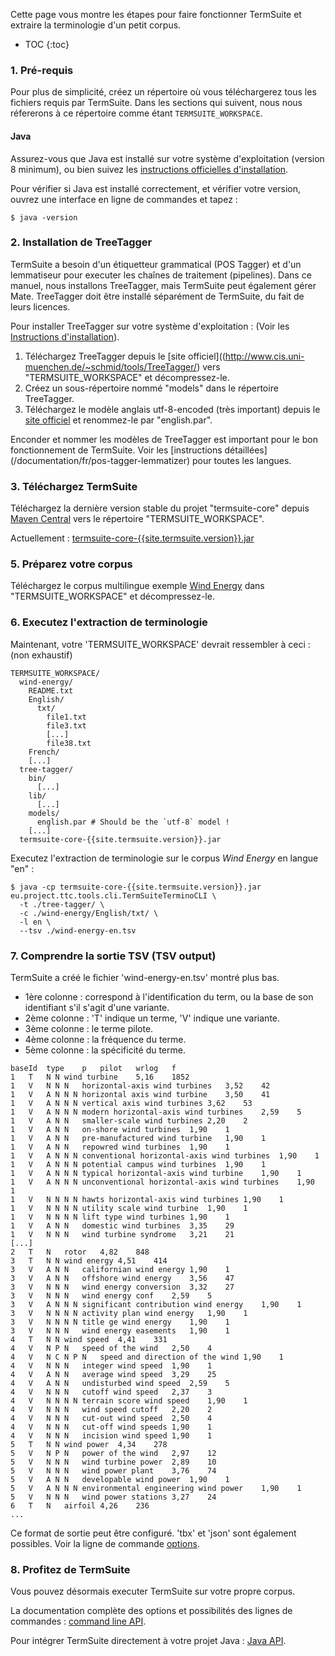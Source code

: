 Cette page vous montre les étapes pour faire fonctionner TermSuite et extraire la terminologie d'un petit corpus.

* TOC
{:toc}

### 1. Pré-requis

Pour plus de simplicité, créez un répertoire où vous téléchargerez tous les fichiers requis par TermSuite. Dans les sections qui suivent, nous nous réfererons à ce répertoire comme étant `TERMSUITE_WORKSPACE`.       

#### Java

Assurez-vous que Java est installé sur votre système d'exploitation (version 8 minimum), ou bien suivez les [instructions officielles d'installation](https://www.java.com/fr/download/).

Pour vérifier si Java est installé correctement, et vérifier votre version, ouvrez une interface en ligne de commandes et tapez :

~~~
$ java -version
~~~

### 2. Installation de TreeTagger

TermSuite a besoin d'un étiquetteur grammatical (POS Tagger) et d'un lemmatiseur pour executer les chaînes de traitement (pipelines). Dans ce manuel, nous installons TreeTagger, mais TermSuite peut également gérer Mate. TreeTagger doit être installé séparément de TermSuite, du fait de leurs licences.

Pour installer TreeTagger sur votre système d'exploitation : (Voir les [Instructions d'installation](/documentation/fr/pos-tagger-lemmatizer)).

1. Téléchargez TreeTagger depuis le [site officiel]((http://www.cis.uni-muenchen.de/~schmid/tools/TreeTagger/) vers "TERMSUITE_WORKSPACE" et décompressez-le.
2. Créez un sous-répertoire nommé "models" dans le répertoire TreeTagger.
3. Téléchargez le modèle anglais utf-8-encoded (très important) depuis le [site officiel]((http://www.cis.uni-muenchen.de/~schmid/tools/TreeTagger/)) et renommez-le par "english.par".

<div class="alert alert-warning" role="alert">
Enconder et nommer les modèles de TreeTagger est important pour le bon fonctionnement de TermSuite. Voir les [instructions détaillées] (/documentation/fr/pos-tagger-lemmatizer) pour toutes les langues.
</div>

### 3. Téléchargez TermSuite

Téléchargez la dernière version stable du projet "termsuite-core" depuis [Maven Central]({{site.termsuite.maven}}) vers le répertoire "TERMSUITE_WORKSPACE".

Actuellement : [termsuite-core-{{site.termsuite.version}}.jar]({{site.termsuite.maven}}{{site.termsuite.version}}/termsuite-core-{{site.termsuite.version}}.jar)

### 5. Préparez votre corpus

Téléchargez le corpus multilingue exemple [Wind Energy]({{site.corpus.we}}) dans "TERMSUITE_WORKSPACE" et décompressez-le.

### 6. Executez l'extraction de terminologie
Maintenant, votre 'TERMSUITE_WORKSPACE' devrait ressembler à ceci : (non exhaustif)

~~~
TERMSUITE_WORKSPACE/
  wind-energy/
    README.txt
    English/
      txt/
        file1.txt
        file3.txt
        [...]
        file38.txt
    French/
    [...]
  tree-tagger/
    bin/
      [...]
    lib/
      [...]
    models/
      english.par # Should be the `utf-8` model !
    [...]
  termsuite-core-{{site.termsuite.version}}.jar
~~~

Executez l'extraction de terminologie sur le corpus *Wind Energy* en langue "en" :

~~~
$ java -cp termsuite-core-{{site.termsuite.version}}.jar eu.project.ttc.tools.cli.TermSuiteTerminoCLI \
  -t ./tree-tagger/ \
  -c ./wind-energy/English/txt/ \
  -l en \
  --tsv ./wind-energy-en.tsv
~~~

### 7. Comprendre la sortie TSV (TSV output)

TermSuite a créé le fichier 'wind-energy-en.tsv' montré plus bas.
* 1ère colonne : correspond à l'identification du term, ou la base de son identifiant s'il s'agit d'une variante.
* 2ème colonne : 'T' indique un terme, 'V' indique une variante.
* 3ème colonne : le terme pilote.
* 4ème colonne : la fréquence du terme.
* 5ème colonne : la spécificité du terme.

~~~
baseId	type	p	pilot	wrlog	f
1	T	N N	wind turbine	5,16	1852
1	V	N N N	horizontal-axis wind turbines	3,52	42
1	V	A N N N	horizontal axis wind turbine	3,50	41
1	V	A N N N	vertical axis wind turbines	3,62	53
1	V	A N N N	modern horizontal-axis wind turbines	2,59	5
1	V	A N N	smaller-scale wind turbines	2,20	2
1	V	A N N	on-shore wind turbines	1,90	1
1	V	A N N	pre-manufactured wind turbine	1,90	1
1	V	A N N	repowred wind turbines	1,90	1
1	V	A N N N	conventional horizontal-axis wind turbines	1,90	1
1	V	A N N N	potential campus wind turbines	1,90	1
1	V	A N N N	typical horizontal-axis wind turbine	1,90	1
1	V	A N N N	unconventional horizontal-axis wind turbines	1,90	1
1	V	N N N N	hawts horizontal-axis wind turbines	1,90	1
1	V	N N N N	utility scale wind turbine	1,90	1
1	V	N N N N	lift type wind turbines	1,90	1
1	V	A N N	domestic wind turbines	3,35	29
1	V	N N N	wind turbine syndrome	3,21	21
[...]
2	T	N	rotor	4,82	848
3	T	N N	wind energy	4,51	414
3	V	A N N	californian wind energy	1,90	1
3	V	A N N	offshore wind energy	3,56	47
3	V	N N N	wind energy conversion	3,32	27
3	V	N N N	wind energy conf	2,59	5
3	V	A N N N	significant contribution wind energy	1,90	1
3	V	N N N N	activity plan wind energy	1,90	1
3	V	N N N N	title ge wind energy	1,90	1
3	V	N N N	wind energy easements	1,90	1
4	T	N N	wind speed	4,41	331
4	V	N P N	speed of the wind	2,50	4
4	V	N C N P N	speed and direction of the wind	1,90	1
4	V	N N N	integer wind speed	1,90	1
4	V	A N N	average wind speed	3,29	25
4	V	A N N	undisturbed wind speed	2,59	5
4	V	N N N	cutoff wind speed	2,37	3
4	V	N N N N	terrain score wind speed	1,90	1
4	V	N N N	wind speed cutoff	2,20	2
4	V	N N N	cut-out wind speed	2,50	4
4	V	N N N	cut-off wind speeds	1,90	1
4	V	N N N	incision wind speed	1,90	1
5	T	N N	wind power	4,34	278
5	V	N P N	power of the wind	2,97	12
5	V	N N N	wind turbine power	2,89	10
5	V	N N N	wind power plant	3,76	74
5	V	A N N	developable wind power	1,90	1
5	V	A N N N	environmental engineering wind power	1,90	1
5	V	N N N	wind power stations	3,27	24
6	T	N	airfoil	4,26	236
...
~~~

Ce format de sortie peut être configuré. 'tbx' et 'json' sont également possibles. Voir la ligne de commande [options]({{site.production_url}}/documentation/fr/command-line-api).

### 8. Profitez de TermSuite

Vous pouvez désormais executer TermSuite sur votre propre corpus.

La documentation complète des options et possibilités des lignes de commandes : [command line API]({{site.production_url}}/documentation/fr/command-line-api).

Pour intégrer TermSuite directement à votre projet Java : [Java API](/documentation/fr/command-line-api).

